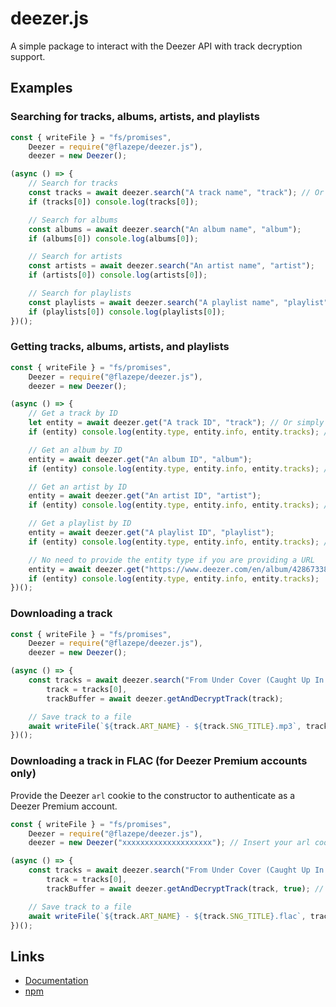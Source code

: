 # deezer.js

A simple package to interact with the Deezer API with track decryption support.

## Examples

### Searching for tracks, albums, artists, and playlists

```js
const { writeFile } = "fs/promises",
	Deezer = require("@flazepe/deezer.js"),
	deezer = new Deezer();

(async () => {
	// Search for tracks
	const tracks = await deezer.search("A track name", "track"); // Or simply `await deezer.search("A track name")`
	if (tracks[0]) console.log(tracks[0]);

	// Search for albums
	const albums = await deezer.search("An album name", "album");
	if (albums[0]) console.log(albums[0]);

	// Search for artists
	const artists = await deezer.search("An artist name", "artist");
	if (artists[0]) console.log(artists[0]);

	// Search for playlists
	const playlists = await deezer.search("A playlist name", "playlist");
	if (playlists[0]) console.log(playlists[0]);
})();
```

### Getting tracks, albums, artists, and playlists

```js
const { writeFile } = "fs/promises",
	Deezer = require("@flazepe/deezer.js"),
	deezer = new Deezer();

(async () => {
	// Get a track by ID
	let entity = await deezer.get("A track ID", "track"); // Or simply `await deezer.get("A track ID")`
	if (entity) console.log(entity.type, entity.info, entity.tracks); // `entity.tracks` would contain exactly 1 track

	// Get an album by ID
	entity = await deezer.get("An album ID", "album");
	if (entity) console.log(entity.type, entity.info, entity.tracks); // `entity.tracks` would contain the album's tracks

	// Get an artist by ID
	entity = await deezer.get("An artist ID", "artist");
	if (entity) console.log(entity.type, entity.info, entity.tracks); // `entity.tracks` would contain the artist's top tracks

	// Get a playlist by ID
	entity = await deezer.get("A playlist ID", "playlist");
	if (entity) console.log(entity.type, entity.info, entity.tracks); // `entity.tracks` would contain the playlist's tracks

	// No need to provide the entity type if you are providing a URL
	entity = await deezer.get("https://www.deezer.com/en/album/428673387");
	if (entity) console.log(entity.type, entity.info, entity.tracks);
})();
```

### Downloading a track

```js
const { writeFile } = "fs/promises",
	Deezer = require("@flazepe/deezer.js"),
	deezer = new Deezer();

(async () => {
	const tracks = await deezer.search("From Under Cover (Caught Up In A Love Song)"),
		track = tracks[0],
		trackBuffer = await deezer.getAndDecryptTrack(track);

	// Save track to a file
	await writeFile(`${track.ART_NAME} - ${track.SNG_TITLE}.mp3`, trackBuffer);
})();
```

### Downloading a track in FLAC (for Deezer Premium accounts only)

Provide the Deezer `arl` cookie to the constructor to authenticate as a Deezer Premium account.

```js
const { writeFile } = "fs/promises",
	Deezer = require("@flazepe/deezer.js"),
	deezer = new Deezer("xxxxxxxxxxxxxxxxxxxx"); // Insert your arl cookie here

(async () => {
	const tracks = await deezer.search("From Under Cover (Caught Up In A Love Song)"),
		track = tracks[0],
		trackBuffer = await deezer.getAndDecryptTrack(track, true); // Set the FLAC parameter to `true`

	// Save track to a file
	await writeFile(`${track.ART_NAME} - ${track.SNG_TITLE}.flac`, trackBuffer);
})();
```

## Links

-   [Documentation](https://flazepe.github.io/deezer.js/)
-   [npm](https://www.npmjs.com/package/@flazepe/deezer.js)
